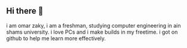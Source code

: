 ## Hi there 👋
i am omar zaky, i am a freshman, studying computer engineering in ain shams university. i love PCs and i make builds in my freetime. i got on github to help me learn more effectively.
<!--
**OMZaky/OMZaky** is a ✨ _special_ ✨ repository because its `README.md` (this file) appears on your GitHub profile.

Here are some ideas to get you started:

- 🔭 I’m currently working on ...
- 🌱 I’m currently learning ...
- 👯 I’m looking to collaborate on ...
- 🤔 I’m looking for help with ...
- 💬 Ask me about ...
- 📫 How to reach me: ...
- 😄 Pronouns: ...
- ⚡ Fun fact: ...
-->

